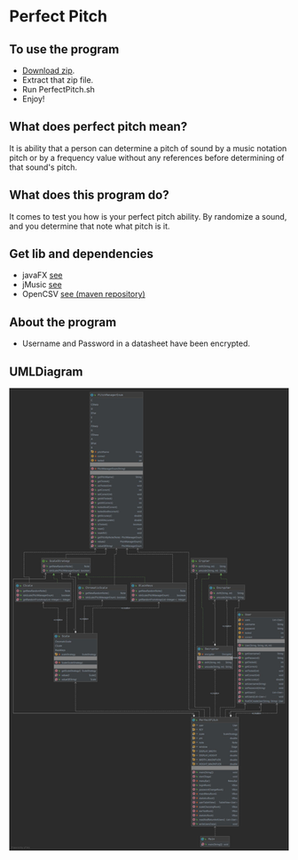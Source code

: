 # Perfect Pitch
## To use the program
- [Download zip](https://drive.google.com/drive/folders/15jgOZ2-KURrI8wx33HGEJ0TneZoDrouQ?usp=sharing).
- Extract that zip file.
- Run PerfectPitch.sh
- Enjoy!

## What does perfect pitch mean?
It is ability that a person can determine a pitch of sound
by a music notation pitch or by a frequency value without any references
before determining of that sound's pitch.

## What does this program do?
It comes to test you how is your perfect pitch ability.
By randomize a sound, and you determine that note what pitch is it.

## Get lib and dependencies
- javaFX [see](https://openjfx.io/)
- jMusic [see](https://explodingart.com/jmusic/)
- OpenCSV [see (maven repository)](https://mvnrepository.com/artifact/com.opencsv/opencsv/5.1)

## About the program
- Username and Password in a datasheet have been encrypted.

## UMLDiagram
![UMLFull](https://github.com/keyboard2543/Perfect-Pitch/blob/master/src/img/PerfectPitchUMLDiagram.jpg)